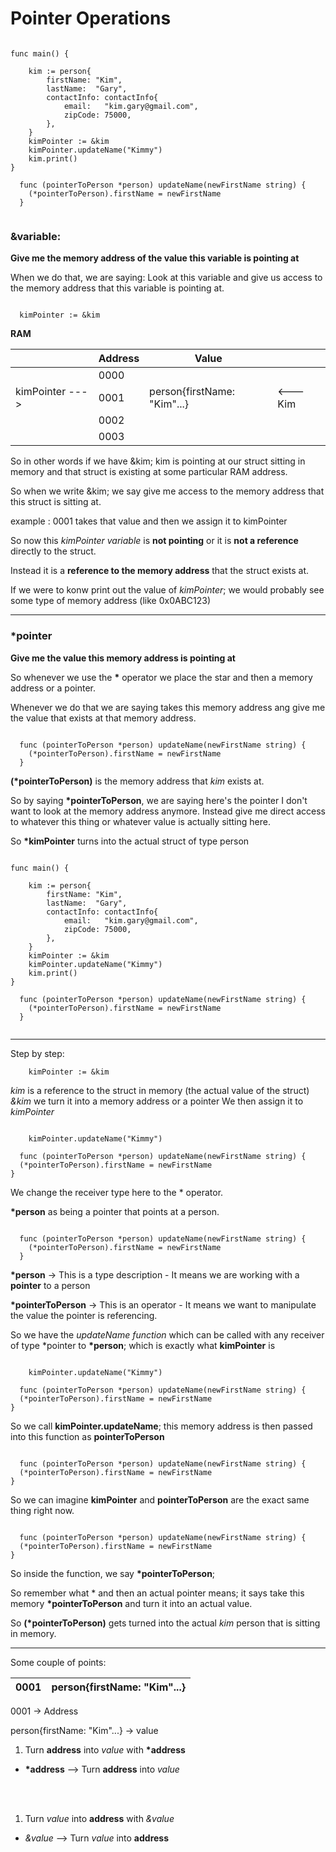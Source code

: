 # Pointer Operations

```

func main() {

	kim := person{
		firstName: "Kim",
		lastName:  "Gary",
		contactInfo: contactInfo{
			email:   "kim.gary@gmail.com",
			zipCode: 75000,
		},
	}
	kimPointer := &kim
	kimPointer.updateName("Kimmy")
	kim.print()
}

  func (pointerToPerson *person) updateName(newFirstName string) {
    (*pointerToPerson).firstName = newFirstName
  }


```

### &variable:

**Give me the memory address of the value this variable is pointing at**

When we do that, we are saying:
Look at this variable and give us access to the memory address that this variable is pointing at.

```

  kimPointer := &kim

```

**RAM**

|                 | Address | Value                       |          |
| --------------- | ------- | --------------------------- | -------- |
|                 | 0000    |                             |          |
| kimPointer ---> | 0001    | person{firstName: "Kim"...} | <--- Kim |
|                 | 0002    |                             |          |
|                 | 0003    |                             |          |

So in other words if we have &kim; kim is pointing at our struct sitting in memory and that struct is existing at some particular RAM address.

So when we write &kim; we say give me access to the memory address that this struct is sitting at.

example :
0001 takes that value and then we assign it to kimPointer

So now this _kimPointer variable_ is **not pointing** or it is **not a reference** directly to the struct.

Instead it is a **reference to the memory address** that the struct exists at.

If we were to konw print out the value of _kimPointer_; we would probably see some type of memory address (like 0x0ABC123)

---

### \*pointer

**Give me the value this memory address is pointing at**

So whenever we use the **\*** operator we place the star and then a memory address or a pointer.

Whenever we do that we are saying takes this memory address ang give me the value that exists at that memory address.

```

  func (pointerToPerson *person) updateName(newFirstName string) {
    (*pointerToPerson).firstName = newFirstName
  }

```

**(\*pointerToPerson)** is the memory address that _kim_ exists at.

So by saying **\*pointerToPerson**, we are saying here's the pointer I don't want to look at the memory address anymore.
Instead give me direct access to whatever this thing or whatever value is actually sitting here.

So **\*kimPointer** turns into the actual struct of type person

```

func main() {

	kim := person{
		firstName: "Kim",
		lastName:  "Gary",
		contactInfo: contactInfo{
			email:   "kim.gary@gmail.com",
			zipCode: 75000,
		},
	}
	kimPointer := &kim
	kimPointer.updateName("Kimmy")
	kim.print()
}

  func (pointerToPerson *person) updateName(newFirstName string) {
    (*pointerToPerson).firstName = newFirstName
  }


```

---

Step by step:

```
	kimPointer := &kim

```

_kim_ is a reference to the struct in memory (the actual value of the struct)
_&kim_ we turn it into a memory address or a pointer
We then assign it to _kimPointer_

```

	kimPointer.updateName("Kimmy")

  func (pointerToPerson *person) updateName(newFirstName string) {
  (*pointerToPerson).firstName = newFirstName
}

```

We change the receiver type here to the \* operator.

**\*person** as being a pointer that points at a person.

```

  func (pointerToPerson *person) updateName(newFirstName string) {
    (*pointerToPerson).firstName = newFirstName
  }

```

**\*person** -> This is a type description - It means we are working with a **pointer** to a person

**\*pointerToPerson** -> This is an operator - It means we want to manipulate the value the pointer is referencing.

So we have the _updateName function_ which can be called with any receiver of type \*pointer to **\*person**; which is exactly what **kimPointer** is

```

	kimPointer.updateName("Kimmy")

  func (pointerToPerson *person) updateName(newFirstName string) {
  (*pointerToPerson).firstName = newFirstName
}

```

So we call **kimPointer.updateName**; this memory address is then passed into this function as **pointerToPerson**

```

  func (pointerToPerson *person) updateName(newFirstName string) {
  (*pointerToPerson).firstName = newFirstName
}

```

So we can imagine **kimPointer** and **pointerToPerson** are the exact same thing right now.

```

  func (pointerToPerson *person) updateName(newFirstName string) {
  (*pointerToPerson).firstName = newFirstName
}

```

So inside the function, we say **\*pointerToPerson**;

So remember what \* and then an actual pointer means; it says take this memory **\*pointerToPerson** and turn it into an actual value.

So **(\*pointerToPerson)** gets turned into the actual _kim_ person that is sitting in memory.

---

Some couple of points:

| 0001 | person{firstName: "Kim"...} |
| ---- | --------------------------- |


0001 -> Address

person{firstName: "Kim"...} -> value

1. Turn **address** into _value_ with **\*address**
- **\*address** --> Turn **address** into _value_

<br />
<br />

1. Turn _value_ into **address** with _&value_
- _&value_ --> Turn _value_ into **address**
